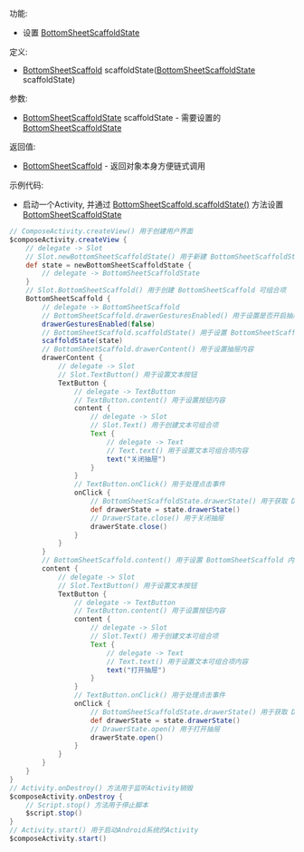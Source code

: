 功能:

+ 设置 [BottomSheetScaffoldState](/API/UI/Compose/State/BottomSheetScaffoldState/README.md)

定义:

+ [BottomSheetScaffold](/API/UI/Compose/Widget/BottomSheetScaffold/README.md)
  scaffoldState([BottomSheetScaffoldState](/API/UI/Compose/State/BottomSheetScaffoldState/README.md)
  scaffoldState)

参数:

+ [BottomSheetScaffoldState](/API/UI/Compose/State/BottomSheetScaffoldState/README.md) scaffoldState -
  需要设置的 [BottomSheetScaffoldState](/API/UI/Compose/State/BottomSheetScaffoldState/README.md)

返回值:

+ [BottomSheetScaffold](/API/UI/Compose/Widget/BottomSheetScaffold/README.md) - 返回对象本身方便链式调用

示例代码:

+ 启动一个Activity,
  并通过 [BottomSheetScaffold.scaffoldState()](/API/UI/Compose/Widget/BottomSheetScaffold/README.md?id=scaffoldState)
  方法设置 [BottomSheetScaffoldState](/API/UI/Compose/State/BottomSheetScaffoldState/README.md)

```groovy
// ComposeActivity.createView() 用于创建用户界面
$composeActivity.createView {
    // delegate -> Slot
    // Slot.newBottomSheetScaffoldState() 用于新建 BottomSheetScaffoldState
    def state = newBottomSheetScaffoldState {
        // delegate -> BottomSheetScaffoldState
    }
    // Slot.BottomSheetScaffold() 用于创建 BottomSheetScaffold 可组合项
    BottomSheetScaffold {
        // delegate -> BottomSheetScaffold
        // BottomSheetScaffold.drawerGesturesEnabled() 用于设置是否开启抽屉手势
        drawerGesturesEnabled(false)
        // BottomSheetScaffold.scaffoldState() 用于设置 BottomSheetScaffoldState
        scaffoldState(state)
        // BottomSheetScaffold.drawerContent() 用于设置抽屉内容
        drawerContent {
            // delegate -> Slot
            // Slot.TextButton() 用于设置文本按钮
            TextButton {
                // delegate -> TextButton
                // TextButton.content() 用于设置按钮内容
                content {
                    // delegate -> Slot
                    // Slot.Text() 用于创建文本可组合项
                    Text {
                        // delegate -> Text
                        // Text.text() 用于设置文本可组合项内容
                        text("关闭抽屉")
                    }
                }
                // TextButton.onClick() 用于处理点击事件
                onClick {
                    // BottomSheetScaffoldState.drawerState() 用于获取 DrawerState
                    def drawerState = state.drawerState()
                    // DrawerState.close() 用于关闭抽屉
                    drawerState.close()
                }
            }
        }
        // BottomSheetScaffold.content() 用于设置 BottomSheetScaffold 内容
        content {
            // delegate -> Slot
            // Slot.TextButton() 用于设置文本按钮
            TextButton {
                // delegate -> TextButton
                // TextButton.content() 用于设置按钮内容
                content {
                    // delegate -> Slot
                    // Slot.Text() 用于创建文本可组合项
                    Text {
                        // delegate -> Text
                        // Text.text() 用于设置文本可组合项内容
                        text("打开抽屉")
                    }
                }
                // TextButton.onClick() 用于处理点击事件
                onClick {
                    // BottomSheetScaffoldState.drawerState() 用于获取 DrawerState
                    def drawerState = state.drawerState()
                    // DrawerState.open() 用于打开抽屉
                    drawerState.open()
                }
            }
        }
    }
}
// Activity.onDestroy() 方法用于监听Activity销毁
$composeActivity.onDestroy {
    // Script.stop() 方法用于停止脚本
    $script.stop()
}
// Activity.start() 用于启动Android系统的Activity
$composeActivity.start()
```